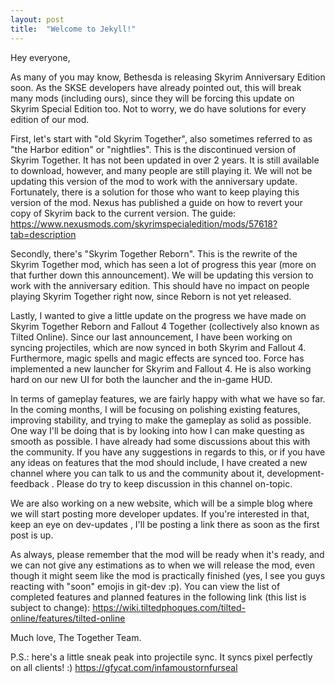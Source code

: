 ```yaml
---
layout: post
title:  "Welcome to Jekyll!"
---
```


Hey everyone,

As many of you may know, Bethesda is releasing Skyrim Anniversary Edition soon. As the SKSE developers have already pointed out, this will break many mods (including ours), since they will be forcing this update on Skyrim Special Edition too. Not to worry, we do have solutions for every edition of our mod.

First, let's start with "old Skyrim Together", also sometimes referred to as "the Harbor edition" or "nightlies". This is the discontinued version of Skyrim Together. It has not been updated in over 2 years. It is still available to download, however, and many people are still playing it. We will not be updating this version of the mod to work with the anniversary update. Fortunately, there is a solution for those who want to keep playing this version of the mod. Nexus has published a guide on how to revert your copy of Skyrim back to the current version. The guide: 
https://www.nexusmods.com/skyrimspecialedition/mods/57618?tab=description

Secondly, there's "Skyrim Together Reborn". This is the rewrite of the Skyrim Together mod, which has seen a lot of progress this year (more on that further down this announcement). We will be updating this version to work with the anniversary edition. This should have no impact on people playing Skyrim Together right now, since Reborn is not yet released.

Lastly, I wanted to give a little update on the progress we have made on Skyrim Together Reborn and Fallout 4 Together (collectively also known as Tilted Online). Since our last announcement, I have been working on syncing projectiles, which are now synced in both Skyrim and Fallout 4. Furthermore, magic spells and magic effects are synced too. Force has implemented a new launcher for Skyrim and Fallout 4. He is also working hard on our new UI for both the launcher and the in-game HUD.

In terms of gameplay features, we are fairly happy with what we have so far. In the coming months, I will be focusing on polishing existing features, improving stability, and trying to make the gameplay as solid as possible. One way I'll be doing that is by looking into how I can make questing as smooth as possible. I have already had some discussions about this with the community. If you have any suggestions in regards to this, or if you have any ideas on features that the mod should include, I have created a new channel where you can talk to us and the community about it, development-feedback . Please do try to keep discussion in this channel on-topic.

We are also working on a new website, which will be a simple blog where we will start posting more developer updates. If you're interested in that, keep an eye on dev-updates , I'll be posting a link there as soon as the first post is up.

As always, please remember that the mod will be ready when it's ready, and we can not give any estimations as to when we will release the mod, even though it might seem like the mod is practically finished (yes, I see you guys reacting with "soon" emojis in git-dev :p). You can view the list of completed features and planned features in the following link (this list is subject to change): https://wiki.tiltedphoques.com/tilted-online/features/tilted-online

Much love,
The Together Team.

P.S.: here's a little sneak peak into projectile sync. It syncs pixel perfectly on all clients! :)
https://gfycat.com/infamoustornfurseal

